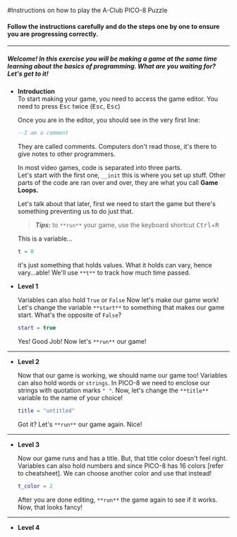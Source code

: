 #Instructions on how to play the A-Club PICO-8 Puzzle

#### Follow the instructions carefully and do the steps one by one to ensure you are progressing correctly.

***

##### Welcome! In this exercise you will be making a game at the same time learning about the basics of programming. What are you waiting for? Let's get to it!

* **Introduction**  
    To start making your game, you need to access the game editor.
    You need to press <kbd>Esc</kbd> twice (<kbd>Esc</kbd>, <kbd>Esc</kbd>)  
    
    Once you are in the editor, you should see in the very first line: 
    ```lua
    --I am a comment
    ```

    They are called comments. Computers don't read those, it's there to give notes to other programmers.  

    In most video games, code is separated into three parts.  
    Let's start with the first one, `__init` this is where you set up stuff. Other parts of the code are ran over and over, they are what you call **Game Loops.**  

    Let's talk about that later, first we need to start the game but there's something preventing us to do just that.

    > **_Tips:_** to `**run**` your game, use the keyboard shortcut <kbd>Ctrl</kbd>+<kbd>R</kbd>  
    
    This is a variable... 
    ```lua
    t = 0
    ```
    it's just something that holds values. What it holds can vary, hence vary...able!
    We'll use `**t**` to track how much time passed.  

* **Level 1**  

    Variables can also hold `True` or `False`
    Now let's make our game work! Let's change the variable `**start**` to something that makes our game start. What's the opposite of `False`?
    ```lua
    start = true
    ```
    Yes! Good Job!
    Now let's `**run**` our game!  

***  

* **Level 2**  
    
    Now that our game is working, we should name our game too!
    Variables can also hold words or `strings`. In PICO-8 we need to enclose our strings with quotation marks `" "`.
    Now, let's change the `**title**` variable to the name of your choice!
    ```lua
    title = "untitled"
    ```
    Got it? Let's `**run**` our game again.
    Nice!  

***  

* **Level 3**  
    
    Now our game runs and has a title. But, that title color doesn't feel right.   
    Variables can also hold numbers and since PICO-8 has 16 colors [refer to cheatsheet]. We can choose another color and use that instead!
    ```lua
    t_color = 2
    ```
    After you are done editing, `**run**` the game again to see if it works.
    Now, that looks fancy!  

***  

* **Level 4**
